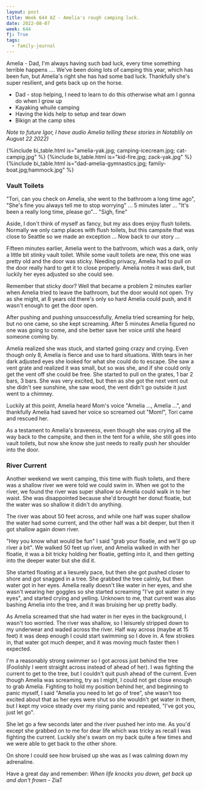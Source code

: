 ```yaml
---
layout: post
title: Week 644 AZ - Amelia's rough camping luck.
date: 2022-08-07
week: 644
fj: True
tags:
  - family-journal
---
```


Amelia - Dad, I'm always having such bad luck, every time something terrible happens .... We've been doing lots of camping this year, which has been fun, but Amelia's right she has had some bad luck. Thankfully she's super resilient, and gets back up on the horse.

- Dad - stop helping, I need to learn to do this otherwise what am I gonna do when I grow up
- Kayaking whuile camping
- Having the kids help to setup and tear down
- Bikign at the camp sites

_Note to future Igor, I have audio Amelia telling these stories in Notablily on August 22 2022)_

{%include bi_table.html is="amelia-yak.jpg; camping-icecream.jpg; cat-campig.jpg" %}
{%include bi_table.html is="kid-fire.jpg; zack-yak.jpg" %}
{%include bi_table.html is="dad-amelia-gymnastics.jpg; family-boat.jpg;hammock.jpg" %}

### Vault Toilets

"Tori, can you check on Amelia, she went to the bathroom a long time ago", "She's fine you always tell me to stop worrying" ... 5 minutes later ... "It's been a really long time, please go"... "Sigh, fine"

Aside, I don't think of myself as fancy, but my ass does enjoy flush toilets. Normally we only camp places with flush toilets, but this campsite that was close to Seattle so we made an exception ... Now back to our story ...

Fifteen minutes earlier, Amelia went to the bathroom, which was a dark, only a little bit stinky vault toilet. While some vault toilets are new, this one was pretty old and the door was sticky. Needing privacy, Amelia had to pull on the door really hard to get it to close properly. Amelia notes it was dark, but luckily her eyes adjusted so she could see.

Remember that sticky door? Well that became a problem 2 minutes earlier when Amelia tried to leave the bathroom, but the door would not open. Try as she might, at 8 years old there's only so hard Amelia could push, and it wasn't enough to get the door open.

After pushing and pushing unsuccessfully, Amelia tried screaming for help, but no one came, so she kept screaming. After 5 minutes Amelia figured no one was going to come, and she better save her voice until she heard someone coming by.

Amelia realized she was stuck, and started going crazy and crying. Even though only 8, Amelia is fierce and use to hard situations. With tears in her dark adjusted eyes she looked for what she could do to escape. She saw a vent grate and realized it was small, but so was she, and if she could only get the vent off she could be free. She started to pull on the grates, 1 bar 2 bars, 3 bars. She was very excited, but then as she got the next vent out she didn't see sunshine, she saw wood, the vent didn't go outside it just went to a chimney.

Luckily at this point, Amelia heard Mom's voice "Amelia ..., Amelia ...", and thankfully Amelia had saved her voice so screamed out "Mom!", Tori came and rescued her.

As a testament to Amelia's braveness, even though she was crying all the way back to the campsite, and then in the tent for a while, she still goes into vault toilets, but now she know she just needs to really push her shoulder into the door.

### River Current

Another weekend we went camping, this time with flush toilets, and there was a shallow river we were told we could swim in. When we got to the river, we found the river was super shallow so Amelia could walk in to her waist. She was disappointed because she'd brought her donut floatie, but the water was so shallow it didn't do anything.

The river was about 50 feet across, and while one half was super shallow the water had some current, and the other half was a bit deeper, but then it got shallow again down river.

"Hey you know what would be fun" I said "grab your floatie, and we'll go up river a bit". We walked 50 feet up river, and Amelia walked in with her floatie, it was a bit tricky holding her floatie, getting into it, and then getting into the deeper water but she did it.

She started floating at a liesurely pace, but then she got pushed closer to shore and got snagged in a tree. She grabbed the tree calmly, but then water got in her eyes. Amelia really doesn't like water in her eyes, and she wasn't wearing her goggles so she started screaming "I've got water in my eyes", and started crying and yelling. Unknown to me, that current was also bashing Amelia into the tree, and it was bruising her up pretty badly.

As Amelia screamed that she had water in her eyes in the background, I wasn't too worried. The river was shallow, so I leisurely stripped down to my underwear and waded across the river. Half way across (maybe at 15 feet) it was deep enough I could start swimming so I dove in. A few strokes in, that water got much deeper, and it was moving much faster then I expected.

I'm a reasonably strong swimmer so I got across just behind the tree (Foolishly I went straight across instead of ahead of her). I was fighting the current to get to the tree, but I couldn't quit push ahead of the current. Even though Amelia was screaming, try as I might, I could not get close enough to grab Amelia. Fighting to hold my position behind her, and beginning to panic myself, I said "Amelia you need to let go of tree", she wasn't too excited about that as her eyes were shut so she wouldn't get water in them, but I kept my voice steady over my rising panic and repeated, "I've got you, just let go".

She let go a few seconds later and the river pushed her into me. As you'd except she grabbed on to me for dear life which was tricky as recall I was fighting the current. Luckily she's swam on my back quite a few times and we were able to get back to the other shore.

On shore I could see how bruised up she was as I was calming down my adrenaline.

Have a great day and remember: _When life knocks you down, get back up and don't frown_ - ZiaT
